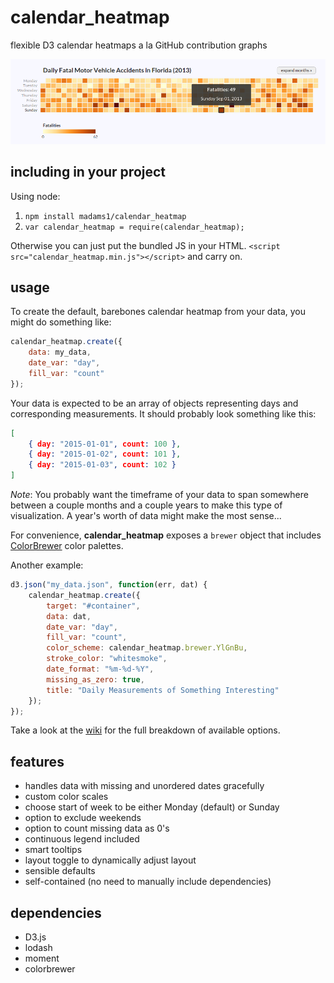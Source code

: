 # calendar_heatmap
flexible D3 calendar heatmaps a la GitHub contribution graphs

![](img/calendar_heatmap_example.png)

## including in your project
Using node:
1. `npm install madams1/calendar_heatmap`
2. `var calendar_heatmap = require(calendar_heatmap);`

Otherwise you can just put the bundled JS in your HTML. `<script src="calendar_heatmap.min.js"></script>` and carry on.

## usage

To create the default, barebones calendar heatmap from your data, you might do something like:

```javascript
calendar_heatmap.create({
    data: my_data,
    date_var: "day",
    fill_var: "count"
});
```

Your data is expected to be an array of objects representing days and corresponding measurements. It should probably look something like this:

```json
[
    { day: "2015-01-01", count: 100 },
    { day: "2015-01-02", count: 101 },
    { day: "2015-01-03", count: 102 }
]
```

_Note_: You probably want the timeframe of your data to span somewhere between a couple months and a couple years to make this type of visualization. A year's worth of data might make the most sense...

For convenience, **calendar_heatmap** exposes a `brewer` object that includes <a href="http://colorbrewer2.org" target="_blank">ColorBrewer</a> color palettes.

Another example:
```javascript
d3.json("my_data.json", function(err, dat) {
    calendar_heatmap.create({
        target: "#container",
        data: dat,
        date_var: "day",
        fill_var: "count",
        color_scheme: calendar_heatmap.brewer.YlGnBu,
        stroke_color: "whitesmoke",
        date_format: "%m-%d-%Y",
        missing_as_zero: true,
        title: "Daily Measurements of Something Interesting"
    });
});
```
Take a look at the <a href="https://github.com/madams1/calendar_heatmap/wiki/Options" target="_blank">wiki</a> for the full breakdown of available options.

## features
- handles data with missing and unordered dates gracefully
- custom color scales
- choose start of week to be either Monday (default) or Sunday
- option to exclude weekends
- option to count missing data as 0's
- continuous legend included
- smart tooltips
- layout toggle to dynamically adjust layout
- sensible defaults
- self-contained (no need to manually include dependencies)

## dependencies
- D3.js
- lodash
- moment
- colorbrewer
